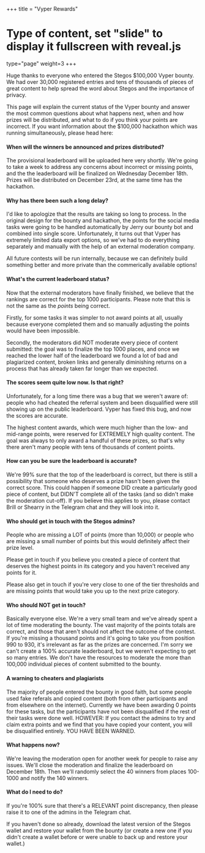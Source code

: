 +++
title = "Vyper Rewards"
# Type of content, set "slide" to display it fullscreen with reveal.js
type="page"
weight=3
+++

Huge thanks to everyone who entered the Stegos $100,000 Vyper bounty. We had over 30,000 registered entries and tens of thousands of pieces of great content to help spread the word about Stegos and the importance of privacy. 

This page will explain the current status of the Vyper bounty and answer the most common questions about what happens next, when and how prizes will be distributed, and what to do if you think your points are incorrect. If you want information about the $100,000 hackathon which was running simultaneously, please head here: 

#### When will the winners be announced and prizes distributed?

The provisional leaderboard will be uploaded here very shortly. We're going to take a week to address any concerns about incorrect or missing points, and the the leaderboard will be finalized on Wednesday December 18th. Prizes will be distributed on December 23rd, at the same time has the hackathon.

#### Why has there been such a long delay?

I'd like to apologize that the results are taking so long to process. In the original design for the bounty and hackathon, the points for the social media tasks were going to be handled automatically by Jerry our bounty bot and combined into single score. Unfortunately, it turns out that Vyper has extremely limited data export options, so we've had to do everything separately and manually with the help of an external moderation company.

All future contests will be run internally, because we can definitely build something better and more private than the commerically available options!

#### What's the current leaderboard status?

Now that the external moderators have finally finished, we believe that the rankings are correct for the top 1000 participants. Please note that this is not the same as the *points* being correct. 

Firstly, for some tasks it was simpler to not award points at all, usually because everyone completed them and so manually adjusting the points would have been impossible. 

Secondly, the moderators did NOT moderate every piece of content submitted: the goal was to finalize the top 1000 places, and once we reached the lower half of the leaderboard we found a lot of bad and plagiarized content, broken links and generally diminishing returns on a process that has already taken far longer than we expected.

#### The scores seem quite low now. Is that right?

Unfortunately, for a long time there was a bug that we weren't aware of: people who had cheated the referral system and been disqualified were still showing up on the public leaderboard. Vyper has fixed this bug, and now the scores are accurate.

The highest content awards, which were much higher than the low- and mid-range points, were reserved for EXTREMELY high quality content. The goal was always to only award a handful of these prizes, so that's why there aren't many people with tens of thousands of content points.

#### How can you be sure the leaderboard is accurate?

We're 99% sure that the top of the leaderboard is correct, but there is still a possibility that someone who deserves a prize hasn't been given the correct score. This could happen if someone DID create a particularly good piece of content, but DIDN'T complete all of the tasks (and so didn't make the moderation cut-off). If you believe this applies to you, please contact Brill or Shearry in the Telegram chat and they will look into it.

#### Who should get in touch with the Stegos admins?

People who are missing a LOT of points (more than 10,000) or people who are missing a small number of points but this would definitely affect their prize level.

Please get in touch if you believe you created a piece of content that deserves the highest points in its category and you haven't received any points for it.

Please also get in touch if you're very close to one of the tier thresholds and are missing points that would take you up to the next prize category.

#### Who should NOT get in touch?

Basically everyone else. We're a very small team and we've already spent a lot of time moderating the bounty. The vast majority of the points totals are correct, and those that aren't should not affect the outcome of the contest. If you're missing a thousand points and it's going to take you from position 990 to 930, it's irrelevant as far as the prizes are concerned. I'm sorry we can't create a 100% accurate leaderboard, but we weren't expecting to get so many entries. We don't have the resources to moderate the more than 100,000 individual pieces of content submitted to the bounty.

#### A warning to cheaters and plagiarists

The majority of people entered the bounty in good faith, but some people used fake referals and copied content (both from other participants and from elsewhere on the internet). Currently we have been awarding 0 points for these tasks, but the participants have not been disqualified if the rest of their tasks were done well. HOWEVER: If you contact the admins to try and claim extra points and we find that you have copied your content, you will be disqualified entirely. YOU HAVE BEEN WARNED. 


#### What happens now?

We're leaving the moderation open for another week for people to raise any issues. We'll close the moderation and finalize the leaderboard on December 18th. Then we'll randomly select the 40 winners from places 100-1000 and notify the 140 winners.

#### What do I need to do?

If you're 100% sure that there's a RELEVANT point discrepancy, then please raise it to one of the admins in the Telegram chat.

If you haven't done so already, download the latest version of the Stegos wallet and restore your wallet from the bounty (or create a new one if you didn't create a wallet before or were unable to back up and restore your wallet.)